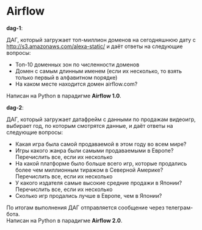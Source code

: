 # Airflow
<strong>dag-1</strong>:

ДАГ, который загружает топ-миллион доменов на сегодняшнюю дату с http://s3.amazonaws.com/alexa-static/ и даёт ответы на следующие вопросы:
- Топ-10 доменных зон по численности доменов
- Домен с самым длинным именем (если их несколько, то взять только первый в алфавитном порядке)
- На каком месте находится домен airflow.com?

Написан на Python в парадигме <strong>Airflow 1.0</strong>.

<strong>dag-2</strong>:

ДАГ, который загружает датафрейм с данными по продажам видеоигр, выбирает год, по которым смотрятся данные, и даёт ответы на следующие вопросы:
- Какая игра была самой продаваемой в этом году во всем мире?
- Игры какого жанра были самыми продаваемыми в Европе? Перечислить все, если их несколько
- На какой платформе было больше всего игр, которые продались более чем миллионным тиражом в Северной Америке? Перечислить все, если их несколько
- У какого издателя самые высокие средние продажи в Японии? Перечислить все, если их несколько
- Сколько игр продались лучше в Европе, чем в Японии?

По итогам выполнения ДАГ отправляется сообщение через телеграм-бота.<br>
Написан на Python в парадигме <strong>Airflow 2.0</strong>.